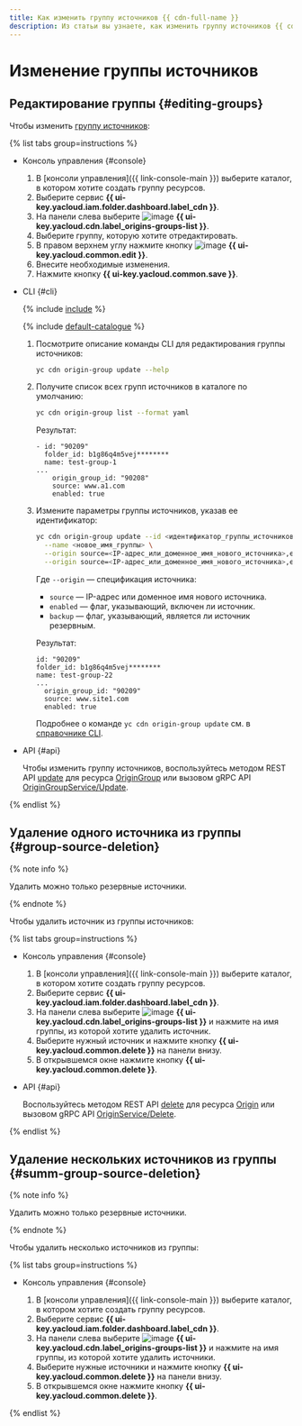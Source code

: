 ```yaml
---
title: Как изменить группу источников {{ cdn-full-name }}
description: Из статьи вы узнаете, как изменить группу источников {{ cdn-name }}.
---
```


# Изменение группы источников

## Редактирование группы {#editing-groups}

Чтобы изменить [группу источников](../../concepts/origins.md):

{% list tabs group=instructions %}

- Консоль управления {#console}

  1. В [консоли управления]({{ link-console-main }}) выберите каталог, в котором хотите создать группу ресурсов.
  1. Выберите сервис **{{ ui-key.yacloud.iam.folder.dashboard.label_cdn }}**.
  1. На панели слева выберите ![image](../../../_assets/console-icons/folder-tree.svg) **{{ ui-key.yacloud.cdn.label_origins-groups-list }}**.
  1. Выберите группу, которую хотите отредактировать.
  1. В правом верхнем углу нажмите кнопку ![image](../../../_assets/console-icons/pencil.svg) **{{ ui-key.yacloud.common.edit }}**.
  1. Внесите необходимые изменения.
  1. Нажмите кнопку **{{ ui-key.yacloud.common.save }}**.

- CLI {#cli}

  {% include [include](../../../_includes/cli-install.md) %}

  {% include [default-catalogue](../../../_includes/default-catalogue.md) %}

  1. Посмотрите описание команды CLI для редактирования группы источников:

     ```bash
     yc cdn origin-group update --help
     ```

  1. Получите список всех групп источников в каталоге по умолчанию:

     ```bash
     yc cdn origin-group list --format yaml
     ```

     Результат:

     ```text
     - id: "90209"
       folder_id: b1g86q4m5vej********
       name: test-group-1
     ...
         origin_group_id: "90208"
         source: www.a1.com
         enabled: true
     ```

  1. Измените параметры группы источников, указав ее идентификатор:

     ```bash
     yc cdn origin-group update --id <идентификатор_группы_источников> \
       --name <новое_имя_группы> \
       --origin source=<IP-адрес_или_доменное_имя_нового_источника>,enabled=true \
       --origin source=<IP-адрес_или_доменное_имя_нового_источника>,enabled=true,backup=true
     ```

     Где `--origin` — спецификация источника:
     * `source` — IP-адрес или доменное имя нового источника.
     * `enabled` — флаг, указывающий, включен ли источник.
     * `backup` — флаг, указывающий, является ли источник резервным.

     Результат:

     ```text
     id: "90209"
     folder_id: b1g86q4m5vej********
     name: test-group-22
     ...
       origin_group_id: "90209"
       source: www.site1.com
       enabled: true
     ```

     Подробнее о команде `yc cdn origin-group update` см. в [справочнике CLI](../../../cli/cli-ref/managed-services/cdn/origin-group/update.md).

- API {#api}

  Чтобы изменить группу источников, воспользуйтесь методом REST API [update](../../api-ref/OriginGroup/update.md) для ресурса [OriginGroup](../../api-ref/OriginGroup/index.md) или вызовом gRPC API [OriginGroupService/Update](../../api-ref/grpc/OriginGroup/update.md).

{% endlist %}

## Удаление одного источника из группы {#group-source-deletion}

{% note info %}

Удалить можно только резервные источники.

{% endnote %}

Чтобы удалить источник из группы источников:

{% list tabs group=instructions %}

- Консоль управления {#console}

  1. В [консоли управления]({{ link-console-main }}) выберите каталог, в котором хотите создать группу ресурсов.
  1. Выберите сервис **{{ ui-key.yacloud.iam.folder.dashboard.label_cdn }}**.
  1. На панели слева выберите ![image](../../../_assets/console-icons/folder-tree.svg) **{{ ui-key.yacloud.cdn.label_origins-groups-list }}** и нажмите на имя группы, из которой хотите удалить источник.
  1. Выберите нужный источник и нажмите кнопку **{{ ui-key.yacloud.common.delete }}** на панели внизу.
  1. В открывшемся окне нажмите кнопку **{{ ui-key.yacloud.common.delete }}**.

- API {#api}

  Воспользуйтесь методом REST API [delete](../../api-ref/Origin/delete.md) для ресурса [Origin](../../api-ref/Origin/index.md) или вызовом gRPC API [OriginService/Delete](../../api-ref/grpc/Origin/delete.md).

{% endlist %}

## Удаление нескольких источников из группы {#summ-group-source-deletion}

{% note info %}

Удалить можно только резервные источники.

{% endnote %}

Чтобы удалить несколько источников из группы:

{% list tabs group=instructions %}

- Консоль управления {#console}

  1. В [консоли управления]({{ link-console-main }}) выберите каталог, в котором хотите создать группу ресурсов.
  1. Выберите сервис **{{ ui-key.yacloud.iam.folder.dashboard.label_cdn }}**.
  1. На панели слева выберите ![image](../../../_assets/console-icons/folder-tree.svg) **{{ ui-key.yacloud.cdn.label_origins-groups-list }}** и нажмите на имя группы, из которой хотите удалить источники.
  1. Выберите нужные источники и нажмите кнопку **{{ ui-key.yacloud.common.delete }}** на панели внизу.
  1. В открывшемся окне нажмите кнопку **{{ ui-key.yacloud.common.delete }}**.

{% endlist %}